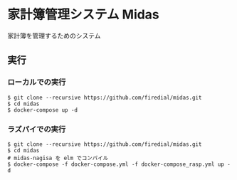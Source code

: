 # 家計簿管理システム Midas 

家計簿を管理するためのシステム

## 実行

### ローカルでの実行

```
$ git clone --recursive https://github.com/firedial/midas.git
$ cd midas
$ docker-compose up -d
```

### ラズパイでの実行

```
$ git clone --recursive https://github.com/firedial/midas.git
$ cd midas
# midas-nagisa を elm でコンパイル
$ docker-compose -f docker-compose.yml -f docker-compose_rasp.yml up -d
```

